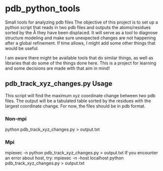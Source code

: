 # pdb_python_tools
Small tools for analyzing pdb files
The objective of this project is to set up a python script that reads in two pdb files and outputs the atoms/residues sorted by the Å they have been displaced. It will serve as a tool to diagnose structure modeling and make sure unexpected changes are not happening after a global refinement.
If time allows, I might add some other things that would be useful.

I am aware there might be available tools that do similar things, as well as libraries that do some of the things done here. This is a project for learning and some decisions are made with that aim in mind!

## pdb_track_xyz_changes.py Usage
This script will find the maximum xyz coordinate change between two pdb files. The output will be a tabulated table sorted by the residues with the largest coordinate change.
For now, the files should be in pdb format.
### Non-mpi
python pdb_track_xyz_changes.py <filename1> <filename2> > output.txt
### Mpi
mpiexec -n <number of mpi processes> python pdb_track_xyz_changes.py <filename1> <filename2> > output.txt
If you encounter an error about host, try:
mpiexec -n <number of mpi processes> -host localhost python pdb_track_xyz_changes.py <filename1> <filename2> > output.txt
